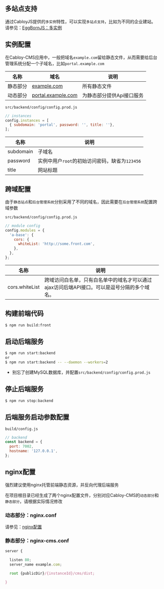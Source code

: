 ## 多站点支持

通过CabloyJS提供的`多实例`特性，可以实现`多站点支持`，比如为不同的企业建站。请参见：[EggBornJS：多实例](https://cabloy.com/zh-cn/articles/multi-instance.html)

## 实例配置

在Cabloy-CMS应用中，一般把域名`example.com`留给静态文件，从而需要给后台管理系统分配一个子域名，比如`portal.example.com`

| 名称 | 域名 | 说明 |
|----|----|----|
| 静态部分 | [example.com](http://example.com) | 所有静态文件 |
| 动态部分 | [portal.example.com](http://admin.example.com) | 为静态部分提供Api接口服务 |

`src/backend/config/config.prod.js`

``` javascript
// instances
config.instances = [
  { subdomain: 'portal', password: '', title: ''},
];
```

| 名称 | 说明 |
|----|----|
| subdomain | 子域名 |
| password | 实例中用户`root`的初始访问密码，缺省为`123456` |
| title | 网站标题 |

## 跨域配置

由于`静态站点`和`后台管理系统`分别采用了不同的域名，因此需要在`后台管理系统`配置跨域参数

`src/backend/config/config.prod.js`

``` javascript
// module config
config.modules = {
  'a-base': {
    cors: {
      whiteList: 'http://some.front.com',
    },
  },
};
```

| 名称 | 说明 |
|----|----|
| cors.whiteList | 跨域访问白名单，只有白名单中的域名才可以通过ajax访问后端API接口。可以是逗号分隔的多个域名。 |

## 构建前端代码

``` bash
$ npm run build:front
```

## 启动后端服务

``` bash
$ npm run start:backend
or
$ npm run start:backend -- --daemon --workers=2
```

* 别忘了创建MySQL数据库，并配置`src/backend/config/config.prod.js`

## 停止后端服务

``` bash
$ npm run stop:backend
```

## 后端服务启动参数配置

`build/config.js`

``` javascript
// backend
const backend = {
  port: 7002,
  hostname: '127.0.0.1',
};
```

## nginx配置

强烈建议使用nginx托管前端静态资源，并反向代理后端服务

在项目根目录已经生成了两个nginx配置文件，分别对应Cabloy-CMS的`动态部分`和`静态部分`，请根据实际情况修改

### 动态部分：nginx.conf

请参见：[nginx配置](https://cabloy.com/zh-cn/articles/nginx.html)

### 静态部分：nginx-cms.conf

``` javascript
server {

  listen 80;
  server_name example.com;

  root {publicDir}/{instanceId}/cms/dist;

}
```
